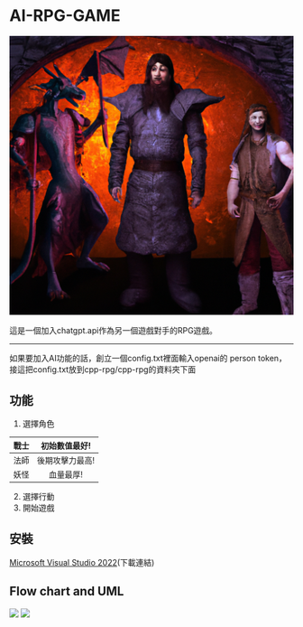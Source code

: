 # AI-RPG-GAME

![](https://github.com/MuChi2112/RPG-game/blob/main/RPG_README_pic/pic.png?raw=true)

這是一個加入chatgpt.api作為另一個遊戲對手的RPG遊戲。
<hr/>如果要加入AI功能的話，創立一個config.txt裡面輸入openai的 person token，接這把config.txt放到cpp-rpg/cpp-rpg的資料夾下面

## 功能

1. 選擇角色

|戰士|初始數值最好!|
|-------|:-----:|
| 法師 | 後期攻擊力最高! |
| 妖怪 | 血量最厚! | 

2. 選擇行動
3. 開始遊戲

## 安裝
[Microsoft Visual Studio 2022](https://visualstudio.microsoft.com/zh-hant/vs/whatsnew/)(下載連結)

## Flow chart and UML
![](https://github.com/MuChi2112/RPG-game/blob/main/RPG_README_pic/%E9%A1%9E%E5%88%A5%E5%9C%962.drawio.png?raw=true)
![](https://github.com/MuChi2112/RPG-game/blob/main/RPG_README_pic/rpg_flow_chart2.drawio%20(2).png?raw=true)
